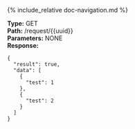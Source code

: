 {% include_relative doc-navigation.md %}

**Type:** GET<br>
**Path:** /request/{{uuid}}<br>
**Parameters:** NONE<br>
**Response:**<br>
```shell
{
  "result": true,
  "data": [
    {
      "test": 1
    },
    {
      "test": 2
    }
  ]
}
```